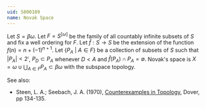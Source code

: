 ```yaml
---
uid: S000109
name: Novak Space
---
```

Let $S = \beta \omega$. Let $F = S^{[\omega]}$ be the family of all countably infinite subsets of $S$ and fix a well ordering for $F$. Let $\hat{f}: S \rightarrow S$ be the extension of the function $f(n) = n + (-1)^{n+1}$. Let $\{P_A\ |\ A \in F\}$ be a collection of subsets of $S$ such that $|P_A| < 2^\mathfrak{c}$, $P_D \subset P_A$ whenever $D < A$ and $\hat{f}(P_A) \cap P_A = \emptyset$. Novak's space is $X = \omega \cup \bigcup_{A \in F} P_A \subset \beta\omega$ with the subspace topology.

See also:

* Steen, L. A.; Seebach, J. A. (1970), [Counterexamples in Topology](http://books.google.com/books/about/Counterexamples_in_Topology.html?id=DkEuGkOtSrUC), Dover, pp 134-135.

